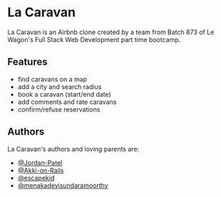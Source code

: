 # La Caravan

La Caravan is an Airbnb clone created by a team from Batch 873 of Le Wagon's Full Stack Web Development part time bootcamp.


## Features

- find caravans on a map
- add a city and search radius
- book a caravan (start/end date)
- add comments and rate caravans
- confirm/refuse reservations


## Authors

La Caravan's authors and loving parents are:
- [@Jordan-Patel](https://github.com/Jordan-Patel)
- [@Akki-on-Rails](https://github.com/Akki-on-Rails)
- [@escapekid](https://github.com/escapekid)
- [@menakadevisundaramoorthy](https://github.com/menakadevisundaramoorthy)
